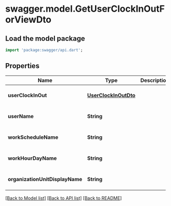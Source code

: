 # swagger.model.GetUserClockInOutForViewDto

## Load the model package
```dart
import 'package:swagger/api.dart';
```

## Properties
Name | Type | Description | Notes
------------ | ------------- | ------------- | -------------
**userClockInOut** | [**UserClockInOutDto**](UserClockInOutDto.md) |  | [optional] [default to null]
**userName** | **String** |  | [optional] [default to null]
**workScheduleName** | **String** |  | [optional] [default to null]
**workHourDayName** | **String** |  | [optional] [default to null]
**organizationUnitDisplayName** | **String** |  | [optional] [default to null]

[[Back to Model list]](../README.md#documentation-for-models) [[Back to API list]](../README.md#documentation-for-api-endpoints) [[Back to README]](../README.md)


